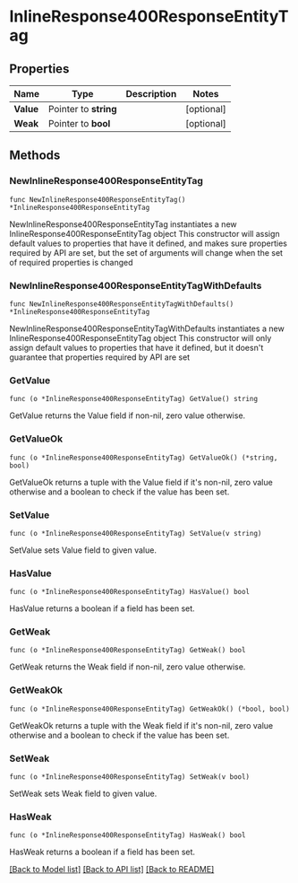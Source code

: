 # InlineResponse400ResponseEntityTag

## Properties

Name | Type | Description | Notes
------------ | ------------- | ------------- | -------------
**Value** | Pointer to **string** |  | [optional] 
**Weak** | Pointer to **bool** |  | [optional] 


## Methods

### NewInlineResponse400ResponseEntityTag

`func NewInlineResponse400ResponseEntityTag() *InlineResponse400ResponseEntityTag`

NewInlineResponse400ResponseEntityTag instantiates a new InlineResponse400ResponseEntityTag object
This constructor will assign default values to properties that have it defined,
and makes sure properties required by API are set, but the set of arguments
will change when the set of required properties is changed

### NewInlineResponse400ResponseEntityTagWithDefaults

`func NewInlineResponse400ResponseEntityTagWithDefaults() *InlineResponse400ResponseEntityTag`

NewInlineResponse400ResponseEntityTagWithDefaults instantiates a new InlineResponse400ResponseEntityTag object
This constructor will only assign default values to properties that have it defined,
but it doesn't guarantee that properties required by API are set


### GetValue

`func (o *InlineResponse400ResponseEntityTag) GetValue() string`

GetValue returns the Value field if non-nil, zero value otherwise.

### GetValueOk

`func (o *InlineResponse400ResponseEntityTag) GetValueOk() (*string, bool)`

GetValueOk returns a tuple with the Value field if it's non-nil, zero value otherwise
and a boolean to check if the value has been set.

### SetValue

`func (o *InlineResponse400ResponseEntityTag) SetValue(v string)`

SetValue sets Value field to given value.

### HasValue

`func (o *InlineResponse400ResponseEntityTag) HasValue() bool`

HasValue returns a boolean if a field has been set.


### GetWeak

`func (o *InlineResponse400ResponseEntityTag) GetWeak() bool`

GetWeak returns the Weak field if non-nil, zero value otherwise.

### GetWeakOk

`func (o *InlineResponse400ResponseEntityTag) GetWeakOk() (*bool, bool)`

GetWeakOk returns a tuple with the Weak field if it's non-nil, zero value otherwise
and a boolean to check if the value has been set.

### SetWeak

`func (o *InlineResponse400ResponseEntityTag) SetWeak(v bool)`

SetWeak sets Weak field to given value.

### HasWeak

`func (o *InlineResponse400ResponseEntityTag) HasWeak() bool`

HasWeak returns a boolean if a field has been set.



[[Back to Model list]](../README.md#documentation-for-models) [[Back to API list]](../README.md#documentation-for-api-endpoints) [[Back to README]](../README.md)

